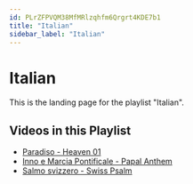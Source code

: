 ```yaml
---
id: PLrZFPVQM38MfMRlzqhfm6Qrgrt4KDE7b1
title: "Italian"
sidebar_label: "Italian"
---
```


# Italian

This is the landing page for the playlist "Italian".

## Videos in this Playlist

- [Paradiso - Heaven 01](/agape/italian/dex7_B89JtM)
- [Inno e Marcia Pontificale - Papal Anthem](/agape/italian/Cpp6vcPjXzU)
- [Salmo svizzero - Swiss Psalm](/agape/italian/MGfWQD-MH_w)

